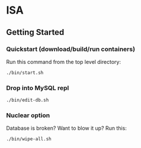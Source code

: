 # ISA

## Getting Started
### Quickstart (download/build/run containers)

Run this command from the top level directory:

```bash
./bin/start.sh
```

### Drop into MySQL repl

```bash
./bin/edit-db.sh
```

### Nuclear option

Database is broken? Want to blow it up? Run this:

```bash
./bin/wipe-all.sh
```

